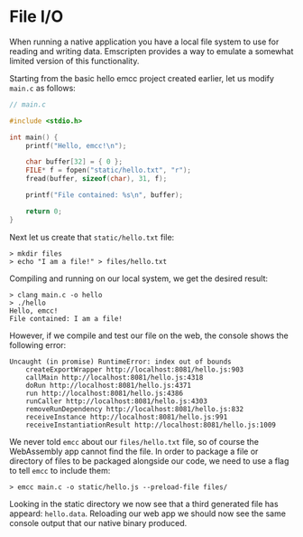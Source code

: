 # File I/O

When running a native application you have a local file system to
use for reading and writing data. Emscripten provides a way to
emulate a somewhat limited version of this functionality.

Starting from the basic hello emcc project created earlier,
let us modify `main.c` as follows:

```C
// main.c

#include <stdio.h>

int main() {
    printf("Hello, emcc!\n");

    char buffer[32] = { 0 };
    FILE* f = fopen("static/hello.txt", "r");
    fread(buffer, sizeof(char), 31, f);

    printf("File contained: %s\n", buffer);

    return 0;
}
```

Next let us create that `static/hello.txt` file:

```Shell
> mkdir files
> echo "I am a file!" > files/hello.txt
```

Compiling and running on our local system, we get the desired result:

```Shell
> clang main.c -o hello
> ./hello
Hello, emcc!
File contained: I am a file!

```

However, if we compile and test our file on the web, the console
shows the following error:

```Shell
Uncaught (in promise) RuntimeError: index out of bounds
    createExportWrapper http://localhost:8081/hello.js:903
    callMain http://localhost:8081/hello.js:4318
    doRun http://localhost:8081/hello.js:4371
    run http://localhost:8081/hello.js:4386
    runCaller http://localhost:8081/hello.js:4303
    removeRunDependency http://localhost:8081/hello.js:832
    receiveInstance http://localhost:8081/hello.js:991
    receiveInstantiationResult http://localhost:8081/hello.js:1009
```

We never told `emcc` about our `files/hello.txt` file, so of course the
WebAssembly app cannot find the file. In order to package a file or
directory of files to be packaged alongside our code, we need to use
a flag to tell `emcc` to include them:

```Shell
> emcc main.c -o static/hello.js --preload-file files/
```

Looking in the static directory we now see that a third generated
file has appeard: `hello.data`. Reloading our web app we should now
see the same console output that our native binary produced.

